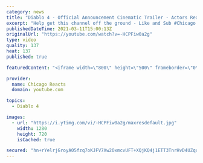 ```yaml
---
category: news
title: "Diablo 4 - Official Announcement Cinematic Trailer - Actors React"
excerpt: "Help get this channel off the ground - Like and Sub #Chicago #Blind #React."
publishedDateTime: 2021-03-11T15:00:13Z
originalUrl: "https://youtube.com/watch?v=-HCPFiw0a2g"
type: video
quality: 137
heat: 137
published: true

featuredContent: "<iframe width=\"800\" height=\"500\" frameborder=\"0\" src=\"https://www.youtube.com/embed/-HCPFiw0a2g\" allow=\"accelerometer; autoplay; encrypted-media; gyroscope; picture-in-picture\" allowfullscreen></iframe>"

provider:
  name: Chicago Reacts
  domain: youtube.com

topics:
  - Diablo 4

images:
  - url: "https://i.ytimg.com/vi/-HCPFiw0a2g/maxresdefault.jpg"
    width: 1280
    height: 720
    isCached: true

secured: "hn+rYelrjGroyA05fzq7oKJFV7Xw2OxmcvUFT+XQjKQ4j1ETT3TnrHvD4UZqugZAQod/MKTzf2yFol7/Iq4ZDJ9fdRsMopHYPlg+vyRD/PBvX6Tiurg8wPbiEaAm3kDXjlLTock6Hp0KJxk1AGKl0zEnrjEcMrmpCxTEyrtMzqAunKwS2o3t78Z6rjhrfg7B60qezoH2idQK73rpsaJt8lxVPTN8bUl+s81WGVDYhXSy5zR5+G6jbmC+rz/IGVJlXm6yC5M7mPjClk9CFi9vS7bpkbcZ2FfFAsC0A13HniHCYqu51mlCDuT6JhXn3ttZ2hj2d6Dm3dngKMiX0VR/kHJVy4rgDmiT2NbtSBQY9AxBqM9VLP420UKGgxAKsGe/9T7198Y3gvMDU71pEl8VEgkRPP7ISsKlR/Hz1Ng5FcLHzJSBmWMeqjuc0Efn9c/q;nIy4WjaB3vmq58FdP/iGiw=="
---
```


